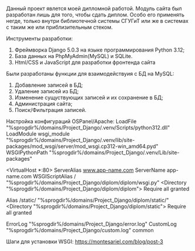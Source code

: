 Данный проект явлется моей дипломной работой. Модуль сайта был разработан лишь для того, чтобы сдать диплом. Особо его применять негде, только внутри библиотечной системы СГУГиТ или же в системах с таким же или приблизительным стеком.

Инструменты разработки:
1) Фреймворка Django 5.0.3 на языке программирования Python 3.12;
2) База данных на PhpMyAdmin(MySQL) и SQLite.
3) Html/CSS и JavaScript для разработки фронтенда сайта

Были разработаны функции для взаимодействуия с БД на MySQL:
1) Добавление записей в БД;
2) Удаление записей из БД;
3) Изменение сущуствующих записей и их сохранение в БД;
4) Администрация сайта;
5) Поиск/Фильтрация записей.

Настройка конфигураций OSPanel/Apache:
LoadFile "%sprogdir%/domains/Project_Django/.venv/Scripts/python312.dll" 
LoadModule wsgi_module "%sprogdir%/domains/Project_Django/.venv/lib/site-packages/mod_wsgi/server/mod_wsgi.cp312-win_amd64.pyd" 
WSGIPythonPath "%sprogdir%/domains/Project_Django/.venv/Lib/site-packages" 

<VirtualHost *:80> 
ServerAlias www.app-name.com 
ServerName app-name.com 
WSGIScriptAlias / "%sprogdir%/domains/Project_Django/diplom/diplom/wsgi.py" 
  <Directory "%sprogdir%/domains/Project_Django/diplom/diplom"> 
    <Files wsgi.py> 
      Require all granted 
    </Files> 
  </Directory> 

Alias /static/ "%sprogdir%/domains/Project_Django/diplom/static/" 
  <Directory "%sprogdir%/domains/Project_Django/diplom/static"> 
    Require all granted 
  </Directory> 

ErrorLog "%sprogdir%/domains/Project_Django/error.log" 
CustomLog "%sprogdir%/domains/Project_Django/custom.log" common 
</VirtualHost> 

Шаги для установки WSGI: 
https://montesariel.com/blog/post-3 
